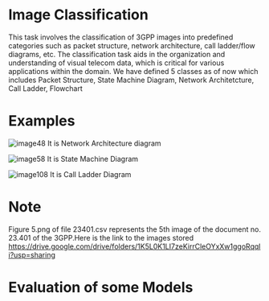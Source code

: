 # Image Classification 
This task involves the classification of 3GPP images into predefined categories such
as packet structure, network architecture, call ladder/flow diagrams, etc. The
classification task aids in the organization and understanding of visual telecom
data, which is critical for various applications within the domain.
We have defined 5 classes as of now which includes Packet Structure, State Machine Diagram, Network Architetcture, Call Ladder, Flowchart

# Examples

![image48](https://github.com/user-attachments/assets/a8de3703-58f7-4184-8e3a-34060f41669a)
   It is Network Architecture diagram

   ![image58](https://github.com/user-attachments/assets/446d8a25-8674-437d-95da-87c6b99872de)
  It is State Machine Diagram

  ![image108](https://github.com/user-attachments/assets/6a84859b-67a0-4397-a2d5-3c7f51e7372f)
It is Call Ladder Diagram

# Note
Figure 5.png of file 23401.csv represents the 5th image of the document no. 23.401 of the 3GPP.Here is the link to the images stored
https://drive.google.com/drive/folders/1K5L0K1LI7zeKirrCleOYxXw1ggoRqqli?usp=sharing

# Evaluation of some Models

